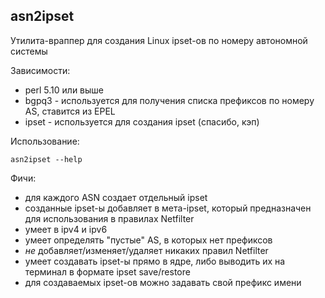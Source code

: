 asn2ipset
---------

Утилита-враппер для создания Linux ipset-ов по номеру автономной системы

Зависимости:

* perl 5.10 или выше
* bgpq3 - используется для получения списка префиксов по номеру AS, ставится из EPEL
* ipset - используется для создания ipset (спасибо, кэп)

Использование:
```
asn2ipset --help
```

Фичи:

* для каждого ASN создает отдельный ipset
* созданные ipset-ы добавляет в мета-ipset, который предназначен для использования в правилах Netfilter
* умеет в ipv4 и ipv6
* умеет определять "пустые" AS, в которых нет префиксов
* _не_ добавляет/изменяет/удаляет никаких правил Netfilter
* умеет создавать ipset-ы прямо в ядре, либо выводить их на терминал в формате ipset save/restore
* для создаваемых ipset-ов можно задавать свой префикс имени
